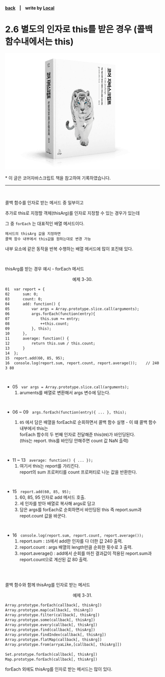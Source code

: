 <p>

#### [back](../../../README.md) &nbsp;&nbsp; | &nbsp;&nbsp; write by [Local](https://github.com/blocallee)

</p>

# 2.6 별도의 인자로 this를 받은 경우 (콜백함수내에서는 this)

<p align="center">
    <img src="../../../image/main.png">
<p> * 이 글은 코어자바스크립트 책을 참고하여 기록하였습니다. </p>
</p>

---

<br>

<p>콜백 함수를 인자로 받는 메서드 중 일부이고 </p>
<p>추가로 this로 지정할 객체(thisArg)를  인자로 지정할 수 있는 경우가 있는데</p>

<p>

그 중 `forEach` 는 대표적인 배열 메서드이다.</p>

```
메서드의 thisArg 값을 지정하면
콜백 함수 내부에서 this값을 원하는대로 변경 가능
```

<p>내부 요소에 같은 동작을 반복 수행하는 배열 메서드에 많이 포진돼 있다.</p>
<br>

<p>

thisArg를 받는 경우 예시 - forEach 메서드</p>

<p align="center">예제 3-30.</p>

```
01  var report = {
02      sum: 0;
03      count: 0;
04      add: function() {
05          var args = Array.prototype.slice.call(arguments);
06          args.forEach(function(entry){
07              this.sum += entry;
08              ++this.count;
09          }, this);
10      },
11      average: function() {
12          return this.sum / this.count;
13      }
14  };
15  report.add(60, 85, 95);
16  console.log(report.sum, report.count, report.average());    // 240 3 80
```

<br>

- 05 &nbsp; `var args = Array.prototype.slice.call(arguments);`
  1. aruments를 배열로 변환해서 args 변수에 담는다.

<br>

- 06 ~ 09 &nbsp; `args.forEach(function(entry){ ... }, this);`

  1. `05` 에서 담은 배열을 forEach로 순회하면서 콜백 함수 실행 - 이 떄 콜백 함수 내부에서 this는<br>
     forEach 함수의 두 번째 인자로 전달해준 this(`09`)가 바인딩된다.
     <br> (this는 report. this를 바인딩 안해주면 count 값 NaN 출력)

<br>

- 11 ~ 13 &nbsp; `average: function() { ... });`
  1. 여기서 this는 report를 가리킨다.<br>
     report의 sum 프로퍼티를 count 프로퍼티로 나눈 값을 반환한다.

<br>

- 15 &nbsp; `report.add(60, 85, 95);`
  1. 60, 85, 95 인자로 add 메서드 호출.
  2. 세 인자를 받아 배열로 복사해 args로 담고
  3. 담은 args를 forEach로 순회하면서 바인딩된 this 즉 report.sum과 repot.count 값을 바꾼다.

<br>

- 16 &nbsp; `console.log(report.sum, report.count, report.average());`
  1. report.sum : `15`에서 add한 인자를 다 더한 값 240 출력.
  2. report.count : args 배열의 length만큼 순회한 횟수로 3 출력.
  3. report.average() : add에서 순회를 마친 결과값이 적용된 report.sum과 report.count으로 계산된 값 80 출력.

<br>
<br>

<p>

콜백 함수와 함께 thisArg를 인자로 받는 메서드</p>

<p align="center">예제 3-31.</p>

```
Array.prototype.forEach(callback[, thisArg])
Array.prototype.map(callback[, thisArg])
Array.prototype.filter(callback[, thisArg])
Array.prototype.some(callback[, thisArg])
Array.prototype.every(callback[, thisArg])
Array.prototype.find(callback[, thisArg])
Array.prototype.findIndex(callback[, thisArg])
Array.prototype.flatMap(callback[, thisArg])
Array.prototype.from(arryaLike,[callback[, thisArg]])

Set.prototype.forEach(callback[, thisArg])
Map.prototype.forEach(callback[, thisArg])
```

<p> forEach 외에도 thisArg를 인자로 받는 메서드는 많이 있다.</p>
